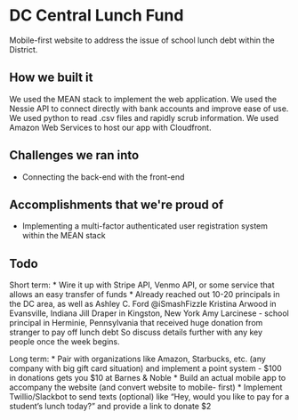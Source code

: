 # DC Central Lunch Fund

Mobile-first website to address the issue of school lunch debt within the District.

## How we built it

We used the MEAN stack to implement the web application. We used the Nessie API to connect directly with bank accounts and improve ease of use. We used python to read .csv files and rapidly scrub information. We used Amazon Web Services to host our app with Cloudfront.

## Challenges we ran into

* Connecting the back-end with the front-end

## Accomplishments that we're proud of

* Implementing a multi-factor authenticated user registration system within the MEAN stack

## Todo

Short term:
	* Wire it up with Stripe API, Venmo API, or some service that allows an easy transfer of 		funds
	* Already reached out 10-20 principals in the DC area, as well as
		Ashley C. Ford @iSmashFizzle
		Kristina Arwood in Evansville, Indiana
		Jill Draper in Kingston, New York
		Amy Larcinese - school principal in Herminie, Pennsylvania that received huge 			donation from stranger to pay off lunch debt
	So discuss details further with any key people once the week begins.

Long term:
	* Pair with organizations like Amazon, Starbucks, etc. (any company with big gift card 		situation) and implement a point system - $100 in donations gets you $10 at Barnes & 		Noble
	* Build an actual mobile app to accompany the website (and convert website to mobile-		first)
	* Implement Twillio/Slackbot to send texts (optional) like “Hey, would you like to pay for 		a student’s lunch today?” and provide a link to donate $2
